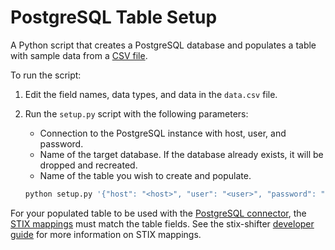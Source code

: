 # PostgreSQL Table Setup

A Python script that creates a PostgreSQL database and populates a table with sample data from a [CSV file](data.csv).

To run the script: 
1. Edit the field names, data types, and data in the `data.csv` file.
2. Run the `setup.py` script with the following parameters:
    
    * Connection to the PostgreSQL instance with host, user, and password.
    * Name of the target database. If the database already exists, it will be dropped and recreated.
    * Name of the table you wish to create and populate.

    ```bash
    python setup.py '{"host": "<host>", "user": "<user>", "password": "<password>"}' "database_name" "<table_name>"
    ```

For your populated table to be used with the [PostgreSQL connector](https://github.com/opencybersecurityalliance/stix-shifter/tree/develop/stix_shifter_modules/postgresql), the [STIX mappings](https://github.com/opencybersecurityalliance/stix-shifter/tree/develop/stix_shifter_modules/postgresql/stix_translation/json) must match the table fields. See the stix-shifter [developer guide](https://github.com/opencybersecurityalliance/stix-shifter/blob/develop/adapter-guide/develop-translation-module.md) for more information on STIX mappings.
